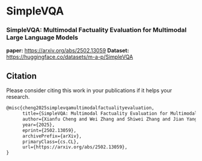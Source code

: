 # SimpleVQA
### SimpleVQA: Multimodal Factuality Evaluation for Multimodal Large Language Models
**paper:** https://arxiv.org/abs/2502.13059
**Dataset:** https://huggingface.co/datasets/m-a-p/SimpleVQA
## Citation
Please consider citing this work in your publications if it helps your research.
```tex
@misc{cheng2025simplevqamultimodalfactualityevaluation,
      title={SimpleVQA: Multimodal Factuality Evaluation for Multimodal Large Language Models}, 
      author={Xianfu Cheng and Wei Zhang and Shiwei Zhang and Jian Yang and Xiangyuan Guan and Xianjie Wu and Xiang Li and Ge Zhang and Jiaheng Liu and Yuying Mai and Yutao Zeng and Zhoufutu Wen and Ke Jin and Baorui Wang and Weixiao Zhou and Yunhong Lu and Tongliang Li and Wenhao Huang and Zhoujun Li},
      year={2025},
      eprint={2502.13059},
      archivePrefix={arXiv},
      primaryClass={cs.CL},
      url={https://arxiv.org/abs/2502.13059}, 
}
```
